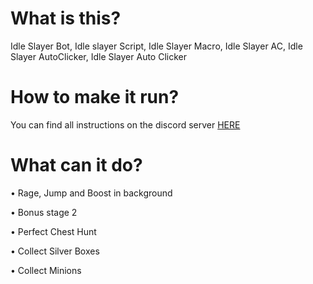 <h1 id="what-is-this-">What is this?</h1>
<p>Idle Slayer Bot, Idle slayer Script, Idle Slayer Macro, Idle Slayer AC, Idle Slayer AutoClicker, Idle Slayer Auto Clicker</p>
<h1 id="how-to-make-it-run-">How to make it run?</h1>
<p>You can find all instructions on the discord server <a href="https://discord.gg/aEaBr77UDn">HERE</a></p>
<h1 id="what-can-it-do-">What can it do?</h1>
<p>• Rage, Jump and Boost in background</p>
<p>• Bonus stage 2</p>
<p>• Perfect Chest Hunt</p>
<p>• Collect Silver Boxes</p>
<p>• Collect Minions</p>
